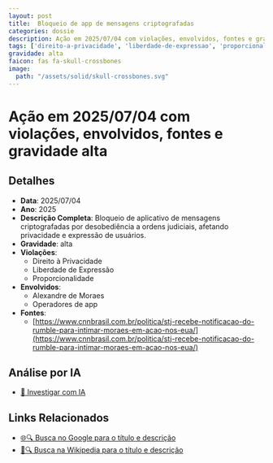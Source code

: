 ```yaml
---
layout: post
title:  Bloqueio de app de mensagens criptografadas
categories: dossie
description: Ação em 2025/07/04 com violações, envolvidos, fontes e gravidade alta
tags: ['direito-a-privacidade', 'liberdade-de-expressao', 'proporcionalidade', 'alexandre-de-moraes', 'operadores-de-app', 'gravidade-alta']
gravidade: alta
faicon: fas fa-skull-crossbones
image:
  path: "/assets/solid/skull-crossbones.svg"
---
```


# Ação em 2025/07/04 com violações, envolvidos, fontes e gravidade alta

## Detalhes
- **Data**: 2025/07/04
- **Ano**: 2025
- **Descrição Completa**: Bloqueio de aplicativo de mensagens criptografadas por desobediência a ordens judiciais, afetando privacidade e expressão de usuários.
- **Gravidade**: alta <i class="fas fa-skull-crossbones fa-2x"></i>
- **Violações**:
  - Direito à Privacidade
  - Liberdade de Expressão
  - Proporcionalidade
- **Envolvidos**:
  - Alexandre de Moraes
  - Operadores de app
- **Fontes**:
  - [https://www.cnnbrasil.com.br/politica/stj-recebe-notificacao-do-rumble-para-intimar-moraes-em-acao-nos-eua/](https://www.cnnbrasil.com.br/politica/stj-recebe-notificacao-do-rumble-para-intimar-moraes-em-acao-nos-eua/)

## Análise por IA
- [🤖 Investigar com IA](https://www.perplexity.ai/search?q=%22Alexandre%20de%20Moraes%22%20Bloqueio%20de%20app%20de%20mensagens%20criptografadas%20Bloqueio%20de%20aplicativo%20de%20mensagens%20criptografadas%20por%20desobedi%C3%AAncia%20a%20ordens%20judiciais%2C%20afetando%20privacidade%20e%20express%C3%A3o%20de%20usu%C3%A1rios.%20Direito%20%C3%A0%20Privacidade%20Liberdade%20de%20Express%C3%A3o%20Proporcionalidade%202025%20gravidade%20alta)

## Links Relacionados
- [🌐🔍 Busca no Google para o título e descrição](https://www.google.com/search?q=%22Alexandre%20de%20Moraes%22%20Bloqueio%20de%20app%20de%20mensagens%20criptografadas%20Bloqueio%20de%20aplicativo%20de%20mensagens%20criptografadas%20por%20desobedi%C3%AAncia%20a%20ordens%20judiciais%2C%20afetando%20privacidade%20e%20express%C3%A3o%20de%20usu%C3%A1rios.%20Direito%20%C3%A0%20Privacidade%20Liberdade%20de%20Express%C3%A3o%20Proporcionalidade%202025%20gravidade%20alta)
- [📖🔍 Busca na Wikipedia para o título e descrição](https://pt.wikipedia.org/w/index.php?search=%22Alexandre%20de%20Moraes%22%20Bloqueio%20de%20app%20de%20mensagens%20criptografadas%20Bloqueio%20de%20aplicativo%20de%20mensagens%20criptografadas%20por%20desobedi%C3%AAncia%20a%20ordens%20judiciais%2C%20afetando%20privacidade%20e%20express%C3%A3o%20de%20usu%C3%A1rios.%20Direito%20%C3%A0%20Privacidade%20Liberdade%20de%20Express%C3%A3o%20Proporcionalidade%202025%20gravidade%20alta)

